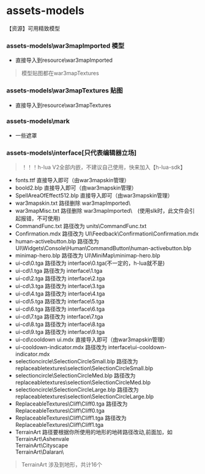 # assets-models
【资源】可用精致模型

### assets-models\war3mapImported 模型
 * 直接导入到resource\war3mapImported
> 模型贴图都在war3mapTextures

### assets-models\war3mapTextures 贴图
 * 直接导入到resource\war3mapTextures

### assets-models\mark
 * 一些遮罩

### assets-models\interface[只代表编辑器立场]
> ！！！h-lua V2全部内嵌，不建议自己使用，快来加入【h-lua-sdk】
* fonts.ttf 直接导入即可（由war3mapskin管理）
* boold2.blp 直接导入即可（由war3mapskin管理）
* SpellAreaOfEffect512.blp 直接导入即可（由war3mapskin管理）
* war3mapskin.txt 路径删除 war3mapImported\
* war3mapMisc.txt 路径删除 war3mapImported\　(使用slk时，此文件会引起报错，不可使用)
* CommandFunc.txt 路径改为 units\CommandFunc.txt
* Confirmation.mdx 路径改为 UI\Feedback\Confirmation\Confirmation.mdx
* human-activebutton.blp 路径改为 UI\Widgets\Console\Human\CommandButton\human-activebutton.blp
* minimap-hero.blp 路径改为 UI\MiniMap\minimap-hero.blp
* ui-cd\0.tga 路径改为 interface\0.tga(不一定的，h-lua就不是)
* ui-cd\1.tga 路径改为 interface\1.tga
* ui-cd\2.tga 路径改为 interface\2.tga
* ui-cd\3.tga 路径改为 interface\3.tga
* ui-cd\4.tga 路径改为 interface\4.tga
* ui-cd\5.tga 路径改为 interface\5.tga
* ui-cd\6.tga 路径改为 interface\6.tga
* ui-cd\7.tga 路径改为 interface\7.tga
* ui-cd\8.tga 路径改为 interface\8.tga
* ui-cd\9.tga 路径改为 interface\9.tga
* ui-cd\cooldown ui.mdx 直接导入即可（由war3mapskin管理）
* ui-cooldown-indicator.mdx 路径改为 interface\ui-cooldown-indicator.mdx
* selectioncircle\SelectionCircleSmall.blp 路径改为 replaceabletextures\selection\SelectionCircleSmall.blp
* selectioncircle\SelectionCircleMed.blp 路径改为 replaceabletextures\selection\SelectionCircleMed.blp
* selectioncircle\SelectionCircleLarge.blp 路径改为 replaceabletextures\selection\SelectionCircleLarge.blp
* ReplaceableTextures\Cliff\Cliff0.tga 路径改为 ReplaceableTextures\Cliff\Cliff0.tga
* ReplaceableTextures\Cliff\Cliff1.tga 路径改为 ReplaceableTextures\Cliff\Cliff1.tga
* TerrainArt 路径要根据你所使用的地形的地砖路径改动,前面加，如
	TerrainArt\Ashenvale\
	TerrainArt\Cityscape\
	TerrainArt\Dalaran\
> TerrainArt 涉及到地形，共计16个
